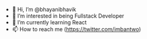 - 👋 Hi, I’m @bhayanibhavik
- 👀 I’m interested in being Fullstack Developer
- 🌱 I’m currently learning React
- 📫 How to reach me (https://twitter.com/imbantwo)

<!---
bhayanibhavik/bhayanibhavik is a ✨ special ✨ repository because its `README.md` (this file) appears on your GitHub profile.
You can click the Preview link to take a look at your changes.
--->
